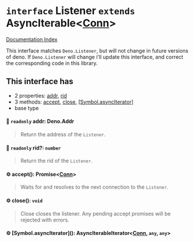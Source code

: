 # `interface` Listener `extends` AsyncIterable\<[Conn](../interface.Conn/README.md)>

[Documentation Index](../README.md)

This interface matches `Deno.Listener`, but will not change in future versions of deno.
If `Deno.Listener` will change i'll update this interface, and correct the corresponding code in this library.

## This interface has

- 2 properties:
[addr](#-readonly-addr-denoaddr),
[rid](#-readonly-rid-number)
- 3 methods:
[accept](#-accept-promiseconn),
[close](#-close-void),
[\[Symbol.asyncIterator\]](#-symbolasynciterator-asynciterableiteratorconn-any-any)
- base type


#### 📄 `readonly` addr: Deno.Addr

> Return the address of the `Listener`.



#### 📄 `readonly` rid?: `number`

> Return the rid of the `Listener`.



#### ⚙ accept(): Promise\<[Conn](../interface.Conn/README.md)>

> Waits for and resolves to the next connection to the `Listener`.



#### ⚙ close(): `void`

> Close closes the listener. Any pending accept promises will be rejected with errors.



#### ⚙ \[Symbol.asyncIterator](): AsyncIterableIterator\<[Conn](../interface.Conn/README.md), `any`, `any`>



